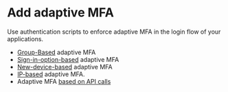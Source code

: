 # Add adaptive MFA

Use authentication scripts to enforce adaptive MFA in the login flow of your applications.

- [Group-Based](../../guides/authentication/conditional-auth/group-based-template/) adaptive MFA
- [Sign-in-option-based](../../guides/authentication/conditional-auth/sign-in-option-based-template/) adaptive MFA
- [New-device-based](../../guides/authentication/conditional-auth/new-device-based-template/) adaptive MFA
- [IP-based](../../guides/authentication/conditional-auth/ip-based-template/) adaptive MFA.
- Adaptive MFA [based on API calls](../../guides/authentication/conditional-auth/add-authentications-based-on-api-calls/)
